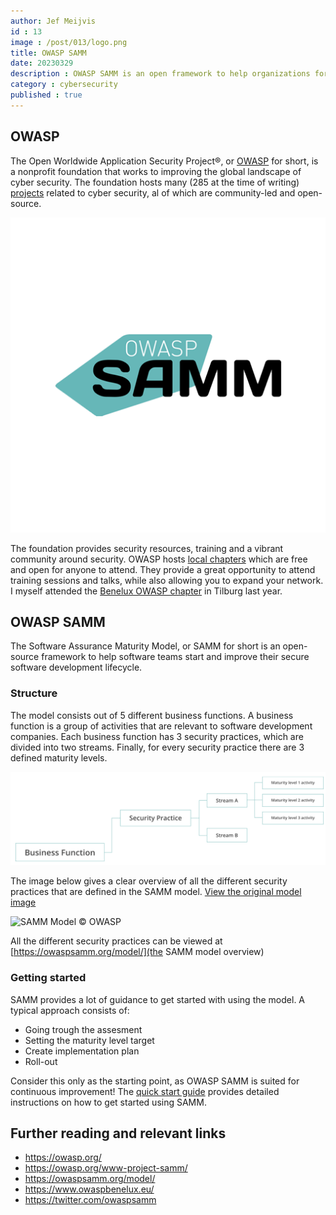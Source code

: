 ```yaml
---
author: Jef Meijvis
id : 13
image : /post/013/logo.png
title: OWASP SAMM
date: 20230329
description : OWASP SAMM is an open framework to help organizations formulate and implement a strategy for software security!
category : cybersecurity
published : true
---
```


## OWASP

The Open Worldwide Application Security Project®, or [OWASP](https://owasp.org/) for short, is a nonprofit foundation that works to improving the global landscape of cyber security. The foundation hosts many (285 at the time of writing) [projects](https://owasp.org/projects/) related to cyber security, al of which are community-led and open-source. 

![OWASP foundation [small]](/content/013-owasp-samm/images/logo.png)

The foundation provides security resources, training and a vibrant community around security.
OWASP hosts [local chapters](https://owasp.org/chapters/) which are free and open for anyone to attend.
They provide a great opportunity to attend training sessions and talks, while also allowing you to expand your network. I myself attended the [Benelux OWASP chapter](https://www.owaspbenelux.eu/) in Tilburg last year.


## OWASP SAMM

The Software Assurance Maturity Model, or SAMM for short is an open-source framework to help software teams start and improve their secure software development lifecycle. 

### Structure
The model consists out of 5 different business functions.
A business function is a group of activities that are relevant to software development companies. 
Each business function has 3 security practices, which are divided into two streams.
Finally, for every security practice there are 3 defined maturity levels. 

![SAMM Structure © OWASP](/content/013-owasp-samm/images/structure.png)

The image below gives a clear overview of all the different security practices that are defined in the SAMM model. 
[View the original model image](https://owaspsamm.org/about/)

![SAMM Model © OWASP](//content/013-owasp-samm/images/model.png)

All the different security practices can be viewed at [https://owaspsamm.org/model/](the SAMM model overview)


### Getting started
SAMM provides a lot of guidance to get started with using the model. 
A typical approach consists of:
- Going trough the assesment
- Setting the maturity level target
- Create implementation plan
- Roll-out

Consider this only as the starting point, as OWASP SAMM is suited for continuous improvement!
The [quick start guide](https://owaspsamm.org/guidance/quick-start-guide/) provides detailed instructions on how to get started using SAMM.

## Further reading and relevant links
- https://owasp.org/
- https://owasp.org/www-project-samm/
- https://owaspsamm.org/model/
- https://www.owaspbenelux.eu/
- https://twitter.com/owaspsamm